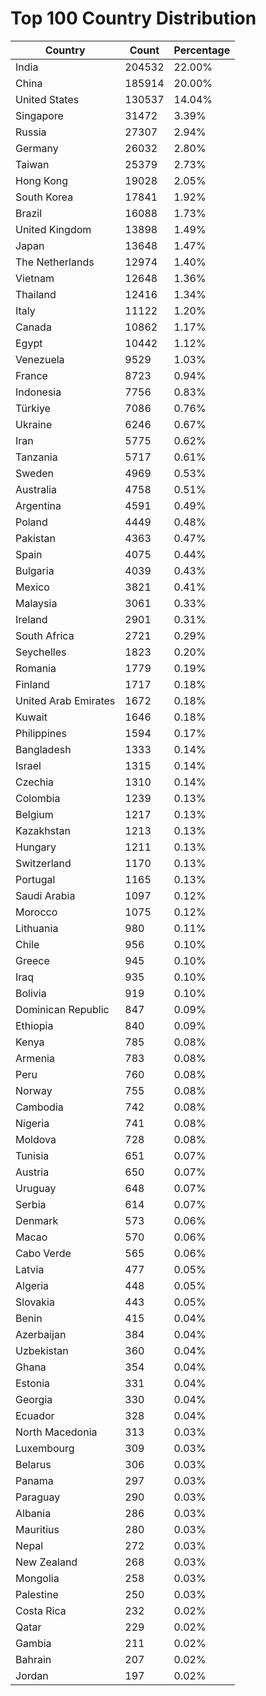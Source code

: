 # Top 100 Country Distribution
| Country | Count | Percentage |
|----|----|----|
| India | 204532 | 22.00% |
| China | 185914 | 20.00% |
| United States | 130537 | 14.04% |
| Singapore | 31472 | 3.39% |
| Russia | 27307 | 2.94% |
| Germany | 26032 | 2.80% |
| Taiwan | 25379 | 2.73% |
| Hong Kong | 19028 | 2.05% |
| South Korea | 17841 | 1.92% |
| Brazil | 16088 | 1.73% |
| United Kingdom | 13898 | 1.49% |
| Japan | 13648 | 1.47% |
| The Netherlands | 12974 | 1.40% |
| Vietnam | 12648 | 1.36% |
| Thailand | 12416 | 1.34% |
| Italy | 11122 | 1.20% |
| Canada | 10862 | 1.17% |
| Egypt | 10442 | 1.12% |
| Venezuela | 9529 | 1.03% |
| France | 8723 | 0.94% |
| Indonesia | 7756 | 0.83% |
| Türkiye | 7086 | 0.76% |
| Ukraine | 6246 | 0.67% |
| Iran | 5775 | 0.62% |
| Tanzania | 5717 | 0.61% |
| Sweden | 4969 | 0.53% |
| Australia | 4758 | 0.51% |
| Argentina | 4591 | 0.49% |
| Poland | 4449 | 0.48% |
| Pakistan | 4363 | 0.47% |
| Spain | 4075 | 0.44% |
| Bulgaria | 4039 | 0.43% |
| Mexico | 3821 | 0.41% |
| Malaysia | 3061 | 0.33% |
| Ireland | 2901 | 0.31% |
| South Africa | 2721 | 0.29% |
| Seychelles | 1823 | 0.20% |
| Romania | 1779 | 0.19% |
| Finland | 1717 | 0.18% |
| United Arab Emirates | 1672 | 0.18% |
| Kuwait | 1646 | 0.18% |
| Philippines | 1594 | 0.17% |
| Bangladesh | 1333 | 0.14% |
| Israel | 1315 | 0.14% |
| Czechia | 1310 | 0.14% |
| Colombia | 1239 | 0.13% |
| Belgium | 1217 | 0.13% |
| Kazakhstan | 1213 | 0.13% |
| Hungary | 1211 | 0.13% |
| Switzerland | 1170 | 0.13% |
| Portugal | 1165 | 0.13% |
| Saudi Arabia | 1097 | 0.12% |
| Morocco | 1075 | 0.12% |
| Lithuania | 980 | 0.11% |
| Chile | 956 | 0.10% |
| Greece | 945 | 0.10% |
| Iraq | 935 | 0.10% |
| Bolivia | 919 | 0.10% |
| Dominican Republic | 847 | 0.09% |
| Ethiopia | 840 | 0.09% |
| Kenya | 785 | 0.08% |
| Armenia | 783 | 0.08% |
| Peru | 760 | 0.08% |
| Norway | 755 | 0.08% |
| Cambodia | 742 | 0.08% |
| Nigeria | 741 | 0.08% |
| Moldova | 728 | 0.08% |
| Tunisia | 651 | 0.07% |
| Austria | 650 | 0.07% |
| Uruguay | 648 | 0.07% |
| Serbia | 614 | 0.07% |
| Denmark | 573 | 0.06% |
| Macao | 570 | 0.06% |
| Cabo Verde | 565 | 0.06% |
| Latvia | 477 | 0.05% |
| Algeria | 448 | 0.05% |
| Slovakia | 443 | 0.05% |
| Benin | 415 | 0.04% |
| Azerbaijan | 384 | 0.04% |
| Uzbekistan | 360 | 0.04% |
| Ghana | 354 | 0.04% |
| Estonia | 331 | 0.04% |
| Georgia | 330 | 0.04% |
| Ecuador | 328 | 0.04% |
| North Macedonia | 313 | 0.03% |
| Luxembourg | 309 | 0.03% |
| Belarus | 306 | 0.03% |
| Panama | 297 | 0.03% |
| Paraguay | 290 | 0.03% |
| Albania | 286 | 0.03% |
| Mauritius | 280 | 0.03% |
| Nepal | 272 | 0.03% |
| New Zealand | 268 | 0.03% |
| Mongolia | 258 | 0.03% |
| Palestine | 250 | 0.03% |
| Costa Rica | 232 | 0.02% |
| Qatar | 229 | 0.02% |
| Gambia | 211 | 0.02% |
| Bahrain | 207 | 0.02% |
| Jordan | 197 | 0.02% |
